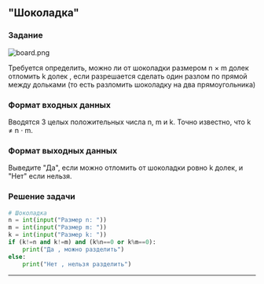 ## "Шоколадка"

### Задание

![board.png](img/chocolat_lines.png)

Требуется определить, можно ли от шоколадки размером n × m долек отломить k долек , если разрешается сделать один разлом
по прямой между дольками (то есть разломить шоколадку на два прямоугольника)

### Формат входных данных

Вводятся 3 целых положительных числа n, m и k. Точно известно, что k ≠ n ⋅ m.

### Формат выходных данных

Выведите "Да", если можно отломить от шоколадки ровно k долек, и "Нет" если нельзя.

### Решение задачи

```python
# Шоколадка
n = int(input("Размер n: "))
m = int(input("Размер m: "))
k = int(input("Размер k: "))
if (k!=n and k!=m) and (k%n==0 or k%m==0):
    print("Да , можно разделить")
else:
    print("Нет , нельзя разделить")
```

---

